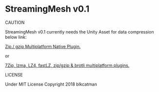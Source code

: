 # StreamingMesh v0.1



CAUTION

StreamingMesh v0.1 currently needs the Unity Asset for data compression below link:

[Zip / gzip Multiplatform Native Plugin.](https://assetstore.unity.com/packages/tools/input-management/zip-gzip-multiplatform-native-plugin-39411)

or

[7Zip, lzma, LZ4, fastLZ, zip/gzip & brotli multiplatform plugins.](https://assetstore.unity.com/packages/tools/input-management/7zip-lzma-lz4-fastlz-zip-gzip-brotli-multiplatform-plugins-12674)


LICENSE

Under MIT License
Copyright 2018 blkcatman
